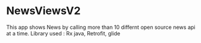 # NewsViewsV2
This app shows News by calling more than 10 differnt open source news api at a time.
Library used : Rx java, Retrofit, glide
